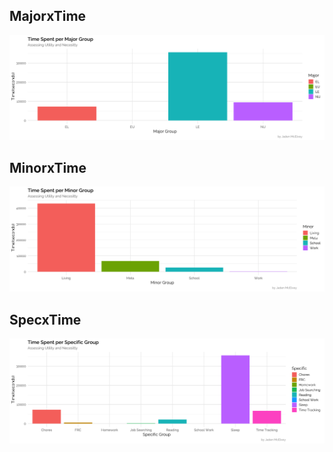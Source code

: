 ## MajorxTime
![MajorxTime](MajorxTime.png)
## MinorxTime
![MinorxTime](MinorxTime.png)
## SpecxTime
![SpecxTime](SpecxTime.png)